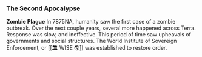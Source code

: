 ### The Second Apocalypse
**Zombie Plague**
In 7875NA, humanity saw the first case of a zombie outbreak. Over the next couple years, several more happened across Terra. Response was slow, and ineffective. This period of time saw upheavals of governments and social structures. The World Institute of Sovereign Enforcement, or [[🏛 WISE 🌎]] was established to restore order.